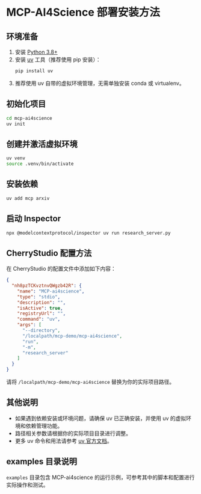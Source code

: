 # MCP-AI4Science 部署安装方法

## 环境准备

1. 安装 [Python 3.8+](https://www.python.org/downloads/)
2. 安装 [uv](https://github.com/astral-sh/uv) 工具（推荐使用 pip 安装）：  
   ```bash
   pip install uv
   ```
3. 推荐使用 uv 自带的虚拟环境管理，无需单独安装 conda 或 virtualenv。

## 初始化项目

```bash
cd mcp-ai4science
uv init
```

## 创建并激活虚拟环境

```bash
uv venv
source .venv/bin/activate
```

## 安装依赖

```bash
uv add mcp arxiv
```

## 启动 Inspector

```bash
npx @modelcontextprotocol/inspector uv run research_server.py
```

## CherryStudio 配置方法

在 CherryStudio 的配置文件中添加如下内容：

```json
{
  "nh8pzTCKvztnvQWgzb42R": {
    "name": "MCP-ai4science",
    "type": "stdio",
    "description": "",
    "isActive": true,
    "registryUrl": "",
    "command": "uv",
    "args": [
      "--directory",
      "/localpath/mcp-demo/mcp-ai4science",
      "run",
      "-m",
      "research_server"
    ]
  }
}
```

请将 `/localpath/mcp-demo/mcp-ai4science` 替换为你的实际项目路径。

## 其他说明

- 如果遇到依赖安装或环境问题，请确保 uv 已正确安装，并使用 uv 的虚拟环境和依赖管理功能。
- 路径相关参数请根据你的实际项目目录进行调整。
- 更多 uv 命令和用法请参考 [uv 官方文档](https://github.com/astral-sh/uv)。

## examples 目录说明

`examples` 目录包含 MCP-ai4science 的运行示例，可参考其中的脚本和配置进行实际操作和测试。
